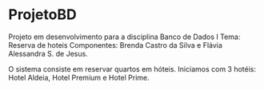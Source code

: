 # ProjetoBD
Projeto em desenvolvimento para a disciplina Banco de Dados I
Tema: Reserva de hoteis
Componentes: Brenda Castro da Silva e Flávia Alessandra S. de Jesus.

O sistema consiste em reservar quartos em hóteis. Iniciamos com 3 hotéis: Hotel Aldeia, Hotel Premium e Hotel Prime.
